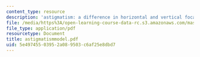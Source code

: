 ```yaml
---
content_type: resource
description: 'astigmatism: a difference in horizontal and vertical focal distance'
file: /media/https%3A/open-learning-course-data-rc.s3.amazonaws.com/mas-450-holographic-imaging-spring-2003/5e49745503952a089503c6af25e8dbd7_astigmatismmodel.pdf
file_type: application/pdf
resourcetype: Document
title: astigmatismmodel.pdf
uid: 5e497455-0395-2a08-9503-c6af25e8dbd7
---
```

